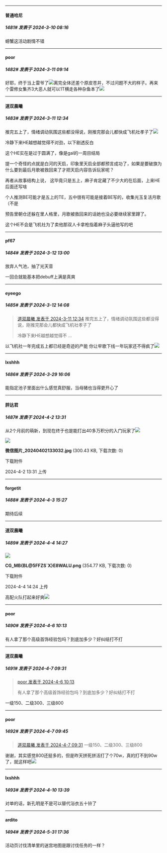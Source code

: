 ﻿
*****

####  普通哈尼  
##### 1481#       发表于 2024-3-10 08:16

螃蟹这活动剧情不错


*****

####  poor  
##### 1482#       发表于 2024-3-11 09:14

好耶，终于当上雷爷了<img src="https://static.saraba1st.com/image/smiley/face2017/062.gif" referrerpolicy="no-referrer">离完全体还差个原皮苍井，不过问题不大的样子。再来个雷修女集齐3大恶人就可以1T横走各种杂鱼本了<img src="https://static.saraba1st.com/image/smiley/face2017/036.png" referrerpolicy="no-referrer">


*****

####  道双晨曦  
##### 1483#       发表于 2024-3-11 12:34

推完五上了，情绪调动氛围这些都没得说，刚推完那会儿都快成飞机社孝子了<img src="https://static.saraba1st.com/image/smiley/face2017/067.png" referrerpolicy="no-referrer">

冷静下来HE越想越觉得不对劲，以下剧透反白

这个HE实在是过于圆满了，像是gal的一周目结局

提一个奇怪的点就是白河的天启，印象里天启全部都预言成功了，如果是要破旗为什么要到最后月歌被救回来了才把天启内容告诉玩家呢？

再者从故事结构上说， 这毕竟只是五上，麻子肯定藏了不少大的在后面，上来HE后面还写啥

个人推测BE可能才是五上的TE，五中很有可能是接着BE写的，收集光玉复活月歌（不是

预告里朝仓还躲在里人格里，月歌被救回来的话她也没必要继续家里蹲了。

这个HE不会是飞机社为了卖他那双人卡拿枪指着麻子头逼他写的吧


*****

####  pf67  
##### 1484#       发表于 2024-3-12 13:00

放弃人气池，抽了光天音

一回合就能基本把debuff上满是真爽

*****

####  eyeego  
##### 1485#       发表于 2024-3-12 14:08

<blockquote><a href="httphttps://bbs.saraba1st.com/2b/forum.php?mod=redirect&amp;goto=findpost&amp;pid=64217065&amp;ptid=2050204" target="_blank">道双晨曦 发表于 2024-3-11 12:34</a>
推完五上了，情绪调动氛围这些都没得说，刚推完那会儿都快成飞机社孝子了

冷静下来HE越想越觉得不 ...</blockquote>
以飞机社一年完成五上都已经是奇迹的产能 你让牢歌下线一年玩家还不得疯了<img src="https://static.saraba1st.com/image/smiley/face2017/067.png" referrerpolicy="no-referrer">

*****

####  lxshhh  
##### 1486#       发表于 2024-3-29 16:06

能指定池子里面出什么感觉真舒服，当母猪也当得更开心了

*****

####  胖达君  
##### 1487#       发表于 2024-4-2 13:31

从2个月前的萌新，到现在终于也是能打出40多万积分的入门玩家了<img src="https://static.saraba1st.com/image/smiley/face2017/072.png" referrerpolicy="no-referrer">

<img src="https://img.saraba1st.com/forum/202404/02/133123ce3z3gsz7st7cmkk.jpg" referrerpolicy="no-referrer">

<strong>微信图片_20240402133032.jpg</strong> (300.43 KB, 下载次数: 0)

下载附件

2024-4-2 13:31 上传


*****

####  forgetit  
##### 1488#       发表于 2024-4-3 15:27

期待后续


*****

####  道双晨曦  
##### 1489#       发表于 2024-4-4 14:27

<img src="https://img.saraba1st.com/forum/202404/04/142436ge9oabg5llolsnod.png" referrerpolicy="no-referrer">

<strong>CG_MB{BL@5FFZS`X}E8WALU.png</strong> (354.77 KB, 下载次数: 0)

下载附件

2024-4-4 14:24 上传

高配火队打起来好爽<img src="https://static.saraba1st.com/image/smiley/face2017/062.gif" referrerpolicy="no-referrer">


*****

####  poor  
##### 1490#       发表于 2024-4-6 10:13

有人拿了那个高级首饰经验包吗？到底加多少？好纠结打不打


*****

####  道双晨曦  
##### 1491#       发表于 2024-4-7 09:31

<blockquote><a href="httphttps://bbs.saraba1st.com/2b/forum.php?mod=redirect&amp;goto=findpost&amp;pid=64497706&amp;ptid=2050204" target="_blank">poor 发表于 2024-4-6 10:13</a>

有人拿了那个高级首饰经验包吗？到底加多少？好纠结打不打</blockquote>
一级150、二级300、三级800


*****

####  poor  
##### 1492#       发表于 2024-4-7 09:45

<blockquote><a href="httphttps://bbs.saraba1st.com/2b/forum.php?mod=redirect&amp;goto=findpost&amp;pid=64508891&amp;ptid=2050204" target="_blank">道双晨曦 发表于 2024-4-7 09:31</a>
一级150、二级300、三级800</blockquote>
谢谢，其实感觉800还挺多的，但是昨天拼死拼活打了个70w，真的打不到90w了，就这样吧<img src="https://static.saraba1st.com/image/smiley/face2017/068.png" referrerpolicy="no-referrer">

*****

####  lxshhh  
##### 1493#       发表于 2024-4-10 13:39

对单的话，新孔明是不是可以替代浴衣五十铃了

*****

####  ardito  
##### 1494#       发表于 2024-5-31 17:36

活动页讨伐清单里的迷宫地图是跟讨伐任务的一样？

